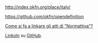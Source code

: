http://index.okfn.org/place/italy/

https://github.com/okfn/opendefinition

[Come si fa a linkare gli atti di "Normattiva"?](http://www.normattiva.it/static/faq.html#faq20)

[Linkoln](https://ittig.github.io/Linkoln/) su [GitHub](https://github.com/Ittig/Linkoln).
